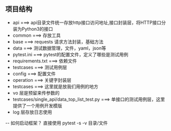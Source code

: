 ## 项目结构

- api ===> api目录文件统一存放http接口访问地址,接口封装层，将HTTP接口分装为Python3的接口
- common ===> 存放工具
- base ===> requests 请求方法封装，基础方法
- data ===> 测试数据管理，文件，yaml，json等
- pytest.ini ===> pytest的配置文件，定义了哪些是测试用例
- requirements.txt ===> 依赖文件
- testcases ===> 测试用例层
- config ===> 配置文件
- operation ===> 关键字封装层
- testcases ===> 这里就是放我们用例的地方
- vo 层是预留来传参数的
- testcases/single_api/data_top_list_test.py ===> 单接口的测试用例层，这里提供了一个用例开发模版
- log 层存放日志使用

-- 如何启动框架？
直接使用 pytest -s -v 目录/文件